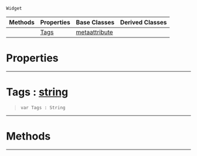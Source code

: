  `Widget`

|Methods|Properties|Base Classes|Derived Classes|
|---|---|---|---|
| |[ Tags](https://github.com/zeroengineteam/ZeroDocs/code_reference/class_reference/metascripttagattribute.markdown#tags-zero-engine-documen)|[metaattribute](https://github.com/zeroengineteam/ZeroDocs/code_reference/class_reference/metaattribute.markdown)| |


 #  Properties


---  
 #  Tags : [string](https://github.com/zeroengineteam/ZeroDocs/code_reference/zilch_base_types/string.markdown)

> 
> ``` lang=cpp, name=Zilch
> var Tags : String


---  
 #  Methods


---  
 

 